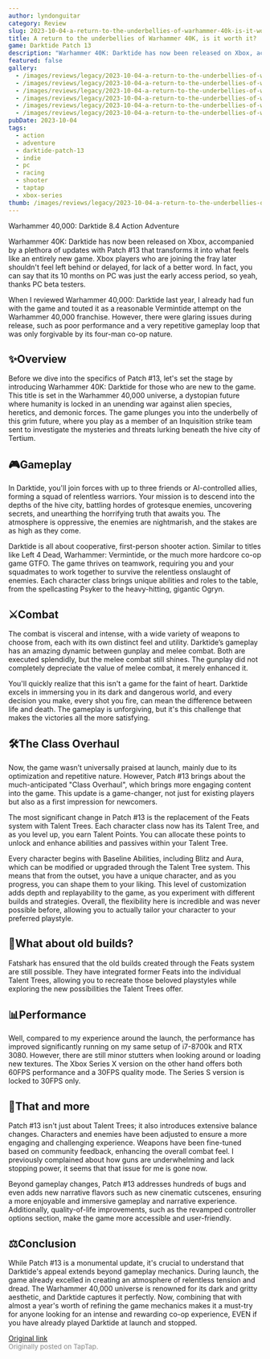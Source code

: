 ```yaml
---
author: lyndonguitar
category: Review
slug: 2023-10-04-a-return-to-the-underbellies-of-warhammer-40k-is-it-worth-it-review-darktide-patch-13
title: A return to the underbellies of Warhammer 40K, is it worth it? | Review - Darktide Patch 13
game: Darktide Patch 13
description: "Warhammer 40K: Darktide has now been released on Xbox, accompanied by a plethora of updates with Patch #13 that transforms it into what feels like an entirely new game. Xbox players who are joining the fray later shouldn't feel left behind or delayed, for lack of a better word. In fact, you can say that its 10 months on PC was just the early access period, so yeah, thanks PC beta testers."
featured: false
gallery:
  - /images/reviews/legacy/2023-10-04-a-return-to-the-underbellies-of-warhammer-40k-is-it-worth-it--review---darktide-patch-13-0.avif
  - /images/reviews/legacy/2023-10-04-a-return-to-the-underbellies-of-warhammer-40k-is-it-worth-it--review---darktide-patch-13-1.avif
  - /images/reviews/legacy/2023-10-04-a-return-to-the-underbellies-of-warhammer-40k-is-it-worth-it--review---darktide-patch-13-2.avif
  - /images/reviews/legacy/2023-10-04-a-return-to-the-underbellies-of-warhammer-40k-is-it-worth-it--review---darktide-patch-13-3.avif
  - /images/reviews/legacy/2023-10-04-a-return-to-the-underbellies-of-warhammer-40k-is-it-worth-it--review---darktide-patch-13-4.avif
  - /images/reviews/legacy/2023-10-04-a-return-to-the-underbellies-of-warhammer-40k-is-it-worth-it--review---darktide-patch-13-5.avif
pubDate: 2023-10-04
tags:
  - action
  - adventure
  - darktide-patch-13
  - indie
  - pc
  - racing
  - shooter
  - taptap
  - xbox-series
thumb: /images/reviews/legacy/2023-10-04-a-return-to-the-underbellies-of-warhammer-40k-is-it-worth-it--review---darktide-patch-13-0.avif
---
```


Warhammer 40,000: Darktide
8.4
Action
Adventure

Warhammer 40K: Darktide has now been released on Xbox, accompanied by a plethora of updates with Patch #13 that transforms it into what feels like an entirely new game. Xbox players who are joining the fray later shouldn't feel left behind or delayed, for lack of a better word. In fact, you can say that its 10 months on PC was just the early access period, so yeah, thanks PC beta testers.

When I reviewed Warhammer 40,000: Darktide last year, I already had fun with the game and touted it as a reasonable Vermintide attempt on the Warhammer 40,000 franchise. However, there were glaring issues during release, such as poor performance and a very repetitive gameplay loop that was only forgivable by its four-man co-op nature.


## ✨Overview
Before we dive into the specifics of Patch #13, let's set the stage by introducing Warhammer 40K: Darktide for those who are new to the game. This title is set in the Warhammer 40,000 universe, a dystopian future where humanity is locked in an unending war against alien species, heretics, and demonic forces. The game plunges you into the underbelly of this grim future, where you play as a member of an Inquisition strike team sent to investigate the mysteries and threats lurking beneath the hive city of Tertium.


## 🎮Gameplay
In Darktide, you'll join forces with up to three friends or AI-controlled allies, forming a squad of relentless warriors. Your mission is to descend into the depths of the hive city, battling hordes of grotesque enemies, uncovering secrets, and unearthing the horrifying truth that awaits you. The atmosphere is oppressive, the enemies are nightmarish, and the stakes are as high as they come.

Darktide is all about cooperative, first-person shooter action. Similar to titles like Left 4 Dead, Warhammer: Vermintide, or the much more hardcore co-op game GTFO. The game thrives on teamwork, requiring you and your squadmates to work together to survive the relentless onslaught of enemies. Each character class brings unique abilities and roles to the table, from the spellcasting Psyker to the heavy-hitting, gigantic Ogryn.


## ⚔️Combat
The combat is visceral and intense, with a wide variety of weapons to choose from, each with its own distinct feel and utility.  Darktide’s gameplay has an amazing dynamic between gunplay and melee combat. Both are executed splendidly, but the melee combat still shines. The gunplay did not completely depreciate the value of melee combat, it merely enhanced it.

You'll quickly realize that this isn't a game for the faint of heart. Darktide excels in immersing you in its dark and dangerous world, and every decision you make, every shot you fire, can mean the difference between life and death. The gameplay is unforgiving, but it's this challenge that makes the victories all the more satisfying.


## 🛠️The Class Overhaul
Now, the game wasn’t universally praised at launch, mainly due to its optimization and repetitive nature. However, Patch #13 brings about the much-anticipated "Class Overhaul", which brings more engaging content into the game. This update is a game-changer, not just for existing players but also as a first impression for newcomers.

The most significant change in Patch #13 is the replacement of the Feats system with Talent Trees. Each character class now has its Talent Tree, and as you level up, you earn Talent Points. You can allocate these points to unlock and enhance abilities and passives within your Talent Tree.

Every character begins with Baseline Abilities, including Blitz and Aura, which can be modified or upgraded through the Talent Tree system. This means that from the outset, you have a unique character, and as you progress, you can shape them to your liking. This level of customization adds depth and replayability to the game, as you experiment with different builds and strategies. Overall, the flexibility here is incredible and was never possible before, allowing you to actually tailor your character to your preferred playstyle.


## 💾What about old builds?
Fatshark has ensured that the old builds created through the Feats system are still possible. They have integrated former Feats into the individual Talent Trees, allowing you to recreate those beloved playstyles while exploring the new possibilities the Talent Trees offer.


## 📊Performance
Well, compared to my experience around the launch, the performance has improved significantly running on my same setup of i7-8700k and RTX 3080. However, there are still minor stutters when looking around or loading new textures. The Xbox Series X version on the other hand offers both 60FPS performance and a 30FPS quality mode. The Series S version is locked to 30FPS only.


## 🚧That and more
Patch #13 isn't just about Talent Trees; it also introduces extensive balance changes. Characters and enemies have been adjusted to ensure a more engaging and challenging experience. Weapons have been fine-tuned based on community feedback, enhancing the overall combat feel. I previously complained about how guns are underwhelming and lack stopping power, it seems that that issue for me is gone now.

Beyond gameplay changes, Patch #13 addresses hundreds of bugs and even adds new narrative flavors such as new cinematic cutscenes, ensuring a more enjoyable and immersive gameplay and narrative experience. Additionally, quality-of-life improvements, such as the revamped controller options section, make the game more accessible and user-friendly.


## ⚖️Conclusion
While Patch #13 is a monumental update, it's crucial to understand that Darktide's appeal extends beyond gameplay mechanics. During launch, the game already excelled in creating an atmosphere of relentless tension and dread. The Warhammer 40,000 universe is renowned for its dark and gritty aesthetic, and Darktide captures it perfectly. Now, combining that with almost a year's worth of refining the game mechanics makes it a must-try for anyone looking for an intense and rewarding co-op experience, EVEN if you have already played Darktide at launch and stopped.

[Original link](https://www.taptap.io/post/6390263)<br><span style="font-size: 0.95em; color: #888;">Originally posted on TapTap.</span>